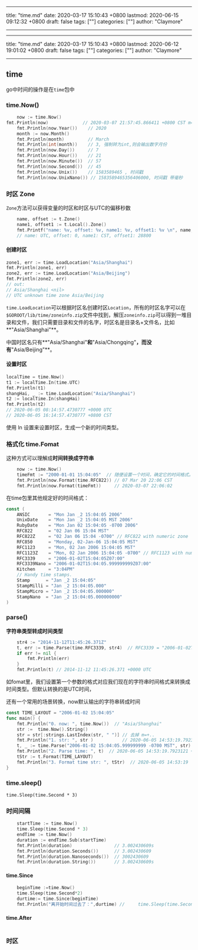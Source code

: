 
---
title: "time.md"
date: 2020-03-17 15:10:43 +0800
lastmod: 2020-06-15 09:12:32 +0800
draft: false
tags: [""]
categories: [""]
author: "Claymore"

---

---
title: "time.md"
date: 2020-03-17 15:10:43 +0800
lastmod: 2020-06-12 19:01:02 +0800
draft: false
tags: [""]
categories: [""]
author: "Claymore"

---
## time

go中时间的操作是在`time`包中



### time.Now()

``` go
	now := time.Now()      
fmt.Println(now)             // 2020-03-07 21:57:45.866411 +0800 CST m=+0.000560285
	fmt.Println(now.Year())    // 2020
	month := now.Month()
	fmt.Println(month)         // March
	fmt.Println(int(month))    // 3, 强制转为int,则会输出数字月份
	fmt.Println(now.Day())     // 7
	fmt.Println(now.Hour())    // 21
	fmt.Println(now.Minute())  // 57
	fmt.Println(now.Second())  // 45
	fmt.Println(now.Unix())    // 1583589465 , 时间戳
	fmt.Println(now.UnixNano()) // 1583589465356406000, 时间戳 带毫秒
```



### 时区 Zone

`Zone`方法可以获得变量的时区和时区与UTC的偏移秒数

``` go
	name, offset := t.Zone()
	name1, offset1 := t.Local().Zone()
	fmt.Printf("name: %v, offset: %v, name1: %v, offset1: %v \n", name, offset, name1, offset1)
    // name: UTC, offset: 0, name1: CST, offset1: 28800
```



#### 创建时区

``` go
zone1, err := time.LoadLocation("Asia/Shanghai")
fmt.Println(zone1, err)
zone2, err := time.LoadLocation("Asia/Beijing")
fmt.Println(zone2, err)
// out:
// Asia/Shanghai <nil>
// UTC unknown time zone Asia/Beijing
```

`time.LoadLocation`可以根据时区名创建时区`Location`，所有的时区名字可以在`$GOROOT/lib/time/zoneinfo.zip`文件中找到，解压`zoneinfo.zip`可以得到一堆目录和文件，我们只需要目录和文件的名字，时区名是目录名+文件名，比如**"Asia/Shanghai"**。

中国时区名只有**"Asia/Shanghai"**和**"Asia/Chongqing"**，而没有**"Asia/Beijing"**。



#### 设置时区

``` go
localTime = time.Now()
t1 := localTime.In(time.UTC)
fmt.Println(t1)
shangHai, _ := time.LoadLocation("Asia/Shanghai")
t2 := localTime.In(shangHai)
fmt.Println(t2)
// 2020-06-05 08:14:57.4730777 +0000 UTC
// 2020-06-05 16:14:57.4730777 +0800 CST
```

使用 ln 设置来设置时区，生成一个新的时间类型。





### 格式化 time.Fomat

这种方式可以理解成**时间转换成字符串**

``` go
	now := time.Now() 
	timeFmt := "2000-01-01 15:04:05"  // 随便设置一个时间，确定它的时间格式。
	fmt.Println(now.Format(time.RFC822)) // 07 Mar 20 22:06 CST
	fmt.Println(now.Format(timeFmt))     // 2020-03-07 22:06:02
```

在time包里其他规定好的时间格式：

``` go
const (
	ANSIC       = "Mon Jan _2 15:04:05 2006"
	UnixDate    = "Mon Jan _2 15:04:05 MST 2006"
	RubyDate    = "Mon Jan 02 15:04:05 -0700 2006"
	RFC822      = "02 Jan 06 15:04 MST"
	RFC822Z     = "02 Jan 06 15:04 -0700" // RFC822 with numeric zone
	RFC850      = "Monday, 02-Jan-06 15:04:05 MST"
	RFC1123     = "Mon, 02 Jan 2006 15:04:05 MST"
	RFC1123Z    = "Mon, 02 Jan 2006 15:04:05 -0700" // RFC1123 with numeric zone
	RFC3339     = "2006-01-02T15:04:05Z07:00"
	RFC3339Nano = "2006-01-02T15:04:05.999999999Z07:00"
	Kitchen     = "3:04PM"
	// Handy time stamps.
	Stamp      = "Jan _2 15:04:05"
	StampMilli = "Jan _2 15:04:05.000"
	StampMicro = "Jan _2 15:04:05.000000"
	StampNano  = "Jan _2 15:04:05.000000000"
)
```



### parse()

**字符串类型转成时间类型**

``` go
	str4 := "2014-11-12T11:45:26.371Z"
	t, err := time.Parse(time.RFC3339, str4)  // RFC3339 = "2006-01-02T15:04:05Z07:00"
	if err != nil {
		fmt.Println(err)
	}
	fmt.Println(t) // 2014-11-12 11:45:26.371 +0000 UTC
```

如fomat里，我们设置第一个参数的格式对应我们现在的字符串时间格式来转换成时间类型。但默认转换的是UTC时间，



还有一个常用的场景转换，now默认输出的字符串转成时间

``` go
const TIME_LAYOUT = "2006-01-02 15:04:05"
func main() {
	fmt.Println("0. now: ", time.Now())  // "Asia/Shanghai"
	str :=  time.Now().String()
	str = str[:strings.LastIndex(str, " ")] // 去掉 m=+..
	fmt.Println("1. str: ", str )           // 2020-06-05 14:53:19.7923121 +0800 CST
	t, _ := time.Parse("2006-01-02 15:04:05.999999999 -0700 MST", str) // 这个时间格式很重要
	fmt.Println("2. Parse time: ", t)  // 2020-06-05 14:53:19.7923121 +0800 CST, 成功转成时间类型
	tStr := t.Format(TIME_LAYOUT)  
    fmt.Println("3. Format time str: ", tStr)  // 2020-06-05 14:53:19
}
```





### time.sleep()

```
time.Sleep(time.Second * 3)
```





### 时间间隔

``` go
	startTime := time.Now()             
	time.Sleep(time.Second * 3)
	endTime := time.Now()
	duration := endTime.Sub(startTime)
	fmt.Println(duration)                // 3.002430609s
	fmt.Println(duration.Seconds())      // 3.002430609
	fmt.Println(duration.Nanoseconds())  // 3002430609
	fmt.Println(duration.String())       // 3.002430609s

```



#### time.Since

``` go
	beginTime :=time.Now()
	time.Sleep(time.Second*2)
	durtime:= time.Since(beginTime)
	fmt.Println("离开始时间过去了：",durtime) // 	time.Sleep(time.Second*2)
```

#### time.After

``` go

```





### 时区

